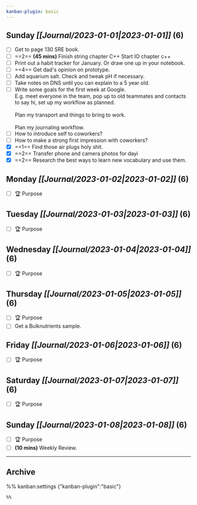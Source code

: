 ```yaml
---
kanban-plugin: basic
---
```


## **Sunday** *[[Journal/2023-01-01|2023-01-01]]* (6)

- [ ] Get to page 130 SRE book.
- [ ] ==2== **(45 mins)** Finish string chapter C++ Start IO chapter c++
- [ ] Print out a habit tracker for January. Or draw one up in your notebook.
- [ ] ==4== Get dad's opinion on prototype.
- [ ] Add aquarium salt. Check and tweak pH if necessary.
- [ ] Take notes on DNS until you can explain to a 5 year old.
- [ ] Write some goals for the first week at Google.<br>E.g. meet everyone in the team, pop up to old teammates and contacts to say hi, set up my workflow as planned.<br><br>Plan my transport and things to bring to work.<br><br>Plan my journaling workflow.
- [ ] How to introduce self to coworkers?
- [ ] How to make a strong first impression with coworkers?
- [x] ==1== Find those air plugs holy shit.
- [x] ==2== Transfer phone and camera photos for dayi
- [x] ==2== Research the best ways to learn new vocabulary and use them.

## **Monday** *[[Journal/2023-01-02|2023-01-02]]* (6)

- [ ] 🏆 Purpose

## **Tuesday** *[[Journal/2023-01-03|2023-01-03]]* (6)

- [ ] 🏆 Purpose

## **Wednesday** *[[Journal/2023-01-04|2023-01-04]]* (6)

- [ ] 🏆 Purpose

## **Thursday** *[[Journal/2023-01-05|2023-01-05]]* (6)

- [ ] 🏆 Purpose
- [ ] Get a Bulknutrients sample.

## **Friday** *[[Journal/2023-01-06|2023-01-06]]* (6)

- [ ] 🏆 Purpose

## **Saturday** *[[Journal/2023-01-07|2023-01-07]]* (6)

- [ ] 🏆 Purpose

## **Sunday** *[[Journal/2023-01-08|2023-01-08]]* (6)

- [ ] 🏆 Purpose
- [ ] **(10 mins)** Weekly Review.

***

## Archive



%% kanban:settings
{"kanban-plugin":"basic"}
```
%%
